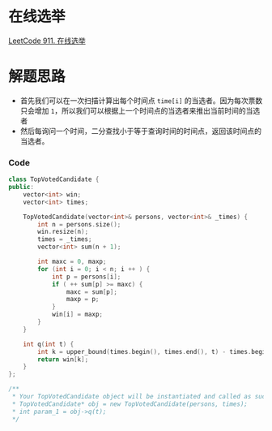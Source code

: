 # 在线选举
[LeetCode 911. 在线选举](https://leetcode.cn/problems/online-election/)

# 解题思路
- 首先我们可以在一次扫描计算出每个时间点 `time[i]` 的当选者。因为每次票数只会增加 `1`，所以我们可以根据上一个时间点的当选者来推出当前时间的当选者
- 然后每询问一个时间，二分查找小于等于查询时间的时间点，返回该时间点的当选者。

### Code
```cpp
class TopVotedCandidate {
public:
    vector<int> win;
    vector<int> times;

    TopVotedCandidate(vector<int>& persons, vector<int>& _times) {
        int n = persons.size();
        win.resize(n);
        times = _times;
        vector<int> sum(n + 1);

        int maxc = 0, maxp;
        for (int i = 0; i < n; i ++ ) {
            int p = persons[i];
            if ( ++ sum[p] >= maxc) {
                maxc = sum[p];
                maxp = p;
            }
            win[i] = maxp;
        }
    }

    int q(int t) {
        int k = upper_bound(times.begin(), times.end(), t) - times.begin() - 1;
        return win[k];
    }
};

/**
 * Your TopVotedCandidate object will be instantiated and called as such:
 * TopVotedCandidate* obj = new TopVotedCandidate(persons, times);
 * int param_1 = obj->q(t);
 */
```
